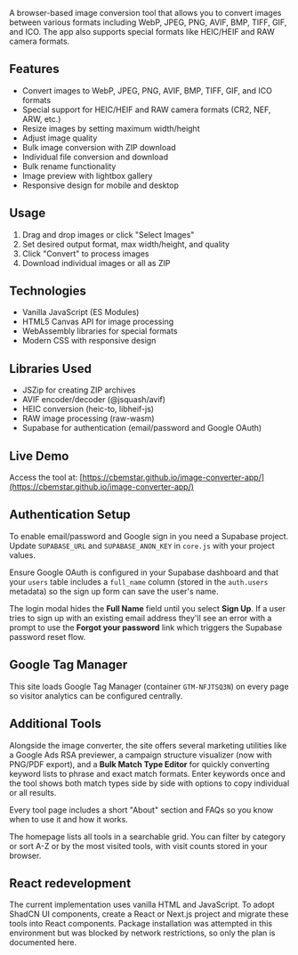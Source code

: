 A browser-based image conversion tool that allows you to convert images between various formats including WebP, JPEG, PNG, AVIF, BMP, TIFF, GIF, and ICO. The app also supports special formats like HEIC/HEIF and RAW camera formats.

## Features

- Convert images to WebP, JPEG, PNG, AVIF, BMP, TIFF, GIF, and ICO formats
- Special support for HEIC/HEIF and RAW camera formats (CR2, NEF, ARW, etc.)
- Resize images by setting maximum width/height
- Adjust image quality
- Bulk image conversion with ZIP download
- Individual file conversion and download
- Bulk rename functionality
- Image preview with lightbox gallery
- Responsive design for mobile and desktop

## Usage

1. Drag and drop images or click "Select Images"
2. Set desired output format, max width/height, and quality
3. Click "Convert" to process images
4. Download individual images or all as ZIP

## Technologies

- Vanilla JavaScript (ES Modules)
- HTML5 Canvas API for image processing
- WebAssembly libraries for special formats
- Modern CSS with responsive design

## Libraries Used

- JSZip for creating ZIP archives
- AVIF encoder/decoder (@jsquash/avif)
- HEIC conversion (heic-to, libheif-js)
- RAW image processing (raw-wasm)
- Supabase for authentication (email/password and Google OAuth)

## Live Demo

Access the tool at: [https://cbemstar.github.io/image-converter-app/](https://cbemstar.github.io/image-converter-app/)

## Authentication Setup

To enable email/password and Google sign in you need a Supabase project. Update
`SUPABASE_URL` and `SUPABASE_ANON_KEY` in `core.js` with your project values.

Ensure Google OAuth is configured in your Supabase dashboard and that your
`users` table includes a `full_name` column (stored in the `auth.users` metadata)
so the sign up form can save the user's name.

The login modal hides the **Full Name** field until you select **Sign Up**. If a
user tries to sign up with an existing email address they'll see an error with a
prompt to use the **Forgot your password** link which triggers the Supabase
password reset flow.

## Google Tag Manager

This site loads Google Tag Manager (container `GTM-NFJTSQ3N`) on every page so visitor analytics can be configured centrally.

## Additional Tools

Alongside the image converter, the site offers several marketing utilities like a Google Ads RSA previewer, a campaign structure visualizer (now with PNG/PDF export), and a **Bulk Match Type Editor** for quickly converting keyword lists to phrase and exact match formats. Enter keywords once and the tool shows both match types side by side with options to copy individual or all results.

Every tool page includes a short "About" section and FAQs so you know when to use it and how it works.

The homepage lists all tools in a searchable grid. You can filter by category or sort A-Z or by the most visited tools, with visit counts stored in your browser.

## React redevelopment

The current implementation uses vanilla HTML and JavaScript. To adopt ShadCN UI components, create a React or Next.js project and migrate these tools into React components. Package installation was attempted in this environment but was blocked by network restrictions, so only the plan is documented here.

